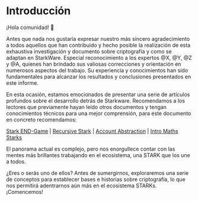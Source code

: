 # Introducción

¡Hola comunidad! 👋

Antes que nada nos gustaría expresar nuestro más sincero agradecimiento a todos aquellos que han contribuido y hecho posible la realización de esta exhaustiva investigación y documento sobre criptografía y como se adaptan en StarkWare. Especial reconocimiento a los expertos @X, @Y, @Z y @A, quienes han brindado sus valiosas correcciones y orientación en numerosos aspectos del trabajo. Su experiencia y conocimientos han sido fundamentales para alcanzar los resultados y conclusiones presentados en este informe.

En esta ocasión, estamos emocionados de presentar una serie de artículos profundos sobre el desarrollo detrás de Starkware. Recomendamos a los lectores que previamente hayan leído otros documentos y tengan conocimientos técnicos para una mejor comprensión, para este documento en concreto recomendamos:

[Stark END-Game](https://starkware.co/resource/stark-endgame/) | [Recursive Stark](https://starkware.co/resource/stark-endgame/) |  [Account Abstraction](https://starkware.co/resource/account-abstraction-improving-security-and-user-experience-for-mainstream-crypto-adoption/) | [Intro Maths Starks](https://starkware.co/stark-math-a-very-short-primer/)

El panorama actual es complejo, pero nos enorgullece contar con las mentes más brillantes trabajando en el ecosistema, una STARK que los une a todos.

¿Eres o serás uno de ellos? Antes de sumergirnos, exploraremos una serie de conceptos para establecer bases e historias sobre criptografía, lo que nos permitirá adentrarnos aún más en el ecosistema STARKs. ¡Comencemos!
